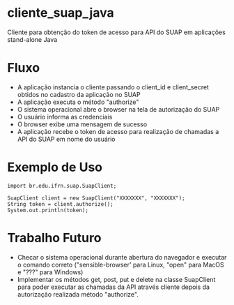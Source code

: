 # cliente_suap_java
Cliente para obtenção do token de acesso para API do SUAP em aplicações stand-alone Java

# Fluxo
- A aplicação instancia o cliente passando o client_id e client_secret obtidos no cadastro da aplicação no SUAP
- A aplicação executa o método "authorize"
- O sistema operacional abre o browser na tela de autorização do SUAP
- O usuário informa as credenciais
- O browser exibe uma mensagem de sucesso
- A aplicação recebe o token de acesso para realização de chamadas a API do SUAP em nome do usuário

# Exemplo de Uso
```
import br.edu.ifrn.suap.SuapClient;

SuapClient client = new SuapClient("XXXXXXX", "XXXXXXX");
String token = client.authorize();
System.out.println(token);
```

# Trabalho Futuro

- Checar o sistema operacional durante abertura do navegador e executar o comando correto ("sensible-browser' para Linux, "open" para MacOS e "???" para Windows)
- Implementar os métodos get, post, put e delete na classe SuapClient para poder executar as chamadas da API através cliente depois da autorização realizada método "authorize".
